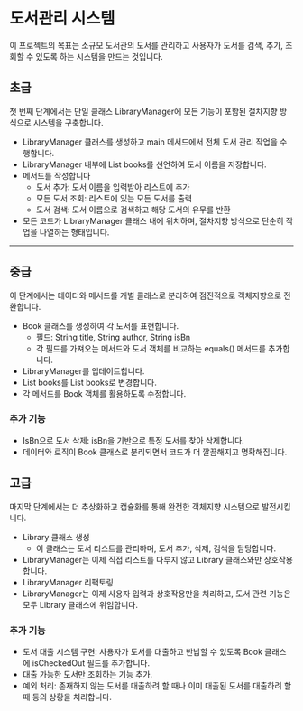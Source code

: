 # 도서관리 시스템
이 프로젝트의 목표는 소규모 도서관의 도서를 관리하고 사용자가 도서를 검색, 추가, 조회할 수 있도록 하는 시스템을 만드는 것입니다.

## 초급
첫 번째 단계에서는 단일 클래스 LibraryManager에 모든 기능이 포함된 절차지향 방식으로 시스템을 구축합니다.

- LibraryManager 클래스를 생성하고 main 메서드에서 전체 도서 관리 작업을 수행합니다.
- LibraryManager 내부에 List<String> books를 선언하여 도서 이름을 저장합니다.
- 메서드를 작성합니다
  - 도서 추가: 도서 이름을 입력받아 리스트에 추가
  - 모든 도서 조회: 리스트에 있는 모든 도서를 출력
  - 도서 검색: 도서 이름으로 검색하고 해당 도서의 유무를 반환
- 모든 코드가 LibraryManager 클래스 내에 위치하며, 절차지향 방식으로 단순히 작업을 나열하는 형태입니다.

---

## 중급
이 단계에서는 데이터와 메서드를 개별 클래스로 분리하여 점진적으로 객체지향으로 전환합니다.

- Book 클래스를 생성하여 각 도서를 표현합니다.
    - 필드: String title, String author, String isBn 
    - 각 필드를 가져오는 메서드와 도서 객체를 비교하는 equals() 메서드를 추가합니다.
- LibraryManager를 업데이트합니다.
- List<String> books를 List<Book> books로 변경합니다.
- 각 메서드를 Book 객체를 활용하도록 수정합니다.

### 추가 기능
- IsBn으로 도서 삭제: isBn을 기반으로 특정 도서를 찾아 삭제합니다.
- 데이터와 로직이 Book 클래스로 분리되면서 코드가 더 깔끔해지고 명확해집니다.

## 고급
마지막 단계에서는 더 추상화하고 캡슐화를 통해 완전한 객체지향 시스템으로 발전시킵니다.

- Library 클래스 생성
    - 이 클래스는 도서 리스트를 관리하며, 도서 추가, 삭제, 검색을 담당합니다.
- LibraryManager는 이제 직접 리스트를 다루지 않고 Library 클래스와만 상호작용합니다.
- LibraryManager 리팩토링
- LibraryManager는 이제 사용자 입력과 상호작용만을 처리하고, 도서 관련 기능은 모두 Library 클래스에 위임합니다.

### 추가 기능
- 도서 대출 시스템 구현: 사용자가 도서를 대출하고 반납할 수 있도록 Book 클래스에 isCheckedOut 필드를 추가합니다.
- 대출 가능한 도서만 조회하는 기능 추가.
- 예외 처리: 존재하지 않는 도서를 대출하려 할 때나 이미 대출된 도서를 대출하려 할 때 등의 상황을 처리합니다.